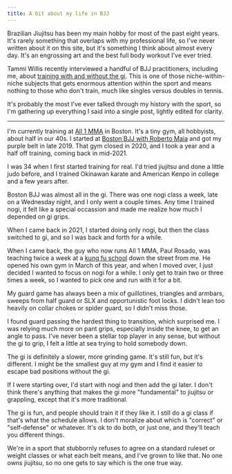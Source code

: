 ```yaml
---
title: A bit about my life in BJJ
---
```


Brazilian Jiujitsu has been my main hobby for most of the past eight years. It's rarely something that overlaps with my professional life, so I've never written about it on this site, but it's something I think about almost every day. It's an engrossing art and the best full body workout I've ever tried.

Tammi Willis recently interviewed a handful of BJJ practitioners, including me, about [training with and without the gi](https://bjjnolej.com/gi-vs-nogi-jiu-jitsu-and-why-i-train-both/). This is one of those niche-within-niche subjects that gets enormous attention within the sport and means nothing to those who don't train, much like singles versus doubles in tennis.

It's probably the most I've ever talked through my history with the sport, so I'm gathering up everything I said into a single post, lightly edited for clarity.

---

I'm currently training at [All 1 MMA](https://www.instagram.com/all1mma) in Boston. It's a tiny gym, all hobbyists, about half in our 40s. I started at [Boston BJJ with Roberto Maia](https://bbjiujitsu.com/) and got my purple belt in late 2019. That gym closed in 2020, and I took a year and a half off training, coming back in mid-2021.

I was 34 when I first started training for real. I'd tried jiujitsu and done a little judo before, and I trained Okinawan karate and American Kenpo in college and a few years after.

Boston BJJ was almost all in the gi. There was one nogi class a week, late on a Wednesday night, and I only went a couple times. Any time I trained nogi, it felt like a special occassion and made me realize how much I depended on gi grips.

When I came back in 2021, I started doing only nogi, but then the class switched to gi, and so I was back and forth for a while.

When I came back, the guy who now runs All 1 MMA, Paul Rosado, was teaching twice a week at a [kung fu school](https://www.ymaaboston.com/) down the street from me. He opened his own gym in March of this year, and when I moved over, I just decided I wanted to focus on nogi for a while. I only get to train two or three times a week, so I wanted to pick one and run with it for a bit.

My guard game has always been a mix of guillotines, triangles and armbars, sweeps from half guard or SLX and opportunistic foot locks. I didn't lean too heavily on collar chokes or spider guard, so I didn't miss those.

I found guard passing the hardest thing to transition, which surprised me. I was relying much more on pant grips, especially inside the knee, to get an angle to pass. I've never been a stellar top player in any sense, but without the gi to grip, I felt a little at sea trying to hold somebody down.

The gi is definitely a slower, more grinding game. It's still fun, but it's different. I might be the smallest guy at my gym and I find it easier to escape bad positions without the gi.

If I were starting over, I'd start with nogi and then add the gi later. I don't think there's anything that makes the gi more "fundamental" to jiujitsu or grappling, except that it's more traditional.

The gi is fun, and people should train it if they like it. I still do a gi class if that's what the schedule allows. I don't moralize about which is "correct" or "self-defense" or whatever. It's ok to do both, or just one, and they'll teach you different things.

We're in a sport that stubbornly refuses to agree on a standard ruleset or weight classes or what each belt means, and I've grown to like that. No one owns jiujitsu, so no one gets to say which is the one true way.
